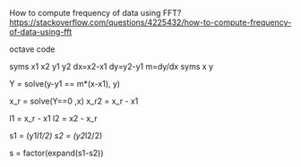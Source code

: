 ﻿How to compute frequency of data using FFT?
https://stackoverflow.com/questions/4225432/how-to-compute-frequency-of-data-using-fft


octave code

syms x1 x2 y1 y2
dx=x2-x1
dy=y2-y1
m=dy/dx
syms x y

Y = solve(y-y1 == m*(x-x1), y)

x_r = solve(Y==0 ,x)
x_r2 = x_r - x1

l1 = x_r - x1
l2 = x2 - x_r


s1 = (y1*l1/2)
s2 = (y2*l2/2)

s = factor(expand(s1-s2))
